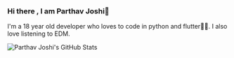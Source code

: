 ### Hi there , I am Parthav Joshi👋

I'm a 18 year old developer who loves to code in python and flutter💛💙. I also love listening to EDM.

![Parthav Joshi's GitHub Stats](https://github-readme-stats.vercel.app/api?username=parthav09&hide=["stars"])

<!--
**parthav09/parthav09** is a ✨ _special_ ✨ repository because its `README.md` (this file) appears on your GitHub profile.

